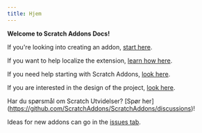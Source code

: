 ```yaml
---
title: Hjem
---
```

**Welcome to Scratch Addons Docs!**

If you're looking into creating an addon, [start here](develop/getting-started/creating-an-addon).

If you want to help localize the extension, [learn how here](localization/joining-the-localization-team).

If you need help starting with Scratch Addons, [look here](getting-started/quick-start).

If you are interested in the design of the project, [look here](reference/design).

Har du spørsmål om Scratch Utvidelser? [Spør her] (https://github.com/ScratchAddons/ScratchAddons/discussions)!

Ideas for new addons can go in the [issues tab](https://github.com/ScratchAddons/ScratchAddons/issues).
